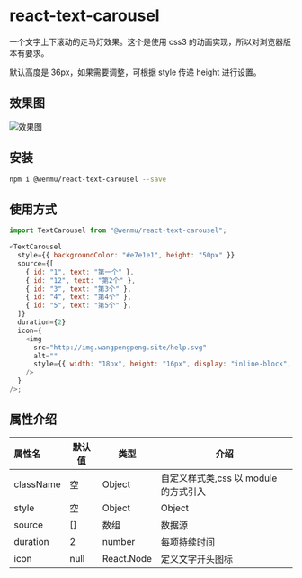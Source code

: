 # react-text-carousel

一个文字上下滚动的走马灯效果。这个是使用 css3 的动画实现，所以对浏览器版本有要求。

默认高度是 36px，如果需要调整，可根据 style 传递 height 进行设置。

## 效果图

![效果图](https://i.loli.net/2020/06/16/Lb3aAihu4VZx1Ek.gif)

## 安装

```bash
npm i @wenmu/react-text-carousel --save
```

## 使用方式

```js
import TextCarousel from "@wenmu/react-text-carousel";

<TextCarousel
  style={{ backgroundColor: "#e7e1e1", height: "50px" }}
  source={[
    { id: "1", text: "第一个" },
    { id: "12", text: "第2个" },
    { id: "3", text: "第3个" },
    { id: "4", text: "第4个" },
    { id: "5", text: "第5个" },
  ]}
  duration={2}
  icon={
    <img
      src="http://img.wangpengpeng.site/help.svg"
      alt=""
      style={{ width: "18px", height: "16px", display: "inline-block", marginRight: "7px" }}
    />
  }
/>;
```

## 属性介绍

| 属性名    | 默认值 | 类型       | 介绍                                  |
| :-------- | ------ | ---------- | ------------------------------------- |
| className | 空     | Object     | 自定义样式类,css 以 module 的方式引入 |
| style     | 空     | Object     | Object                                | 内嵌样式 |
| source    | []     | 数组       | 数据源                                |
| duration  | 2      | number     | 每项持续时间                          |
| icon      | null   | React.Node | 定义文字开头图标                      |
